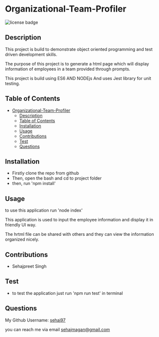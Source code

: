 # Organizational-Team-Profiler

![license badge](https://img.shields.io/badge/No%20License--blue)
  
## Description
  
This project is build to demonstrate object oriented programming and test driven development skills.

The purpose of this project is to generate a html page which will display information of employees in a team provided through prompts.

This project is build using ES6 AND NODEjs And uses Jest library for unit testing.


  
## Table of Contents

- [Organizational-Team-Profiler](#organizational-team-profiler)
  - [Description](#description)
  - [Table of Contents](#table-of-contents)
  - [Installation](#installation)
  - [Usage](#usage)
  - [Contributions](#contributions)
  - [Test](#test)
  - [Questions](#questions)
  
## Installation
  
- Firstly clone the repo from github
- Then, open the bash and cd to project folder
- then, run 'npm install'

  
## Usage
to use this application run 'node index'  

This application is used to input the employee information and display it in friendly UI way. 

The hrtml file can be shared with others and they can view the information organized nicely.



## Contributions
  
- Sehajpreet Singh




## Test
  
- to test the application just run 'npm run test' in terminal


## Questions

My Github Username: [sehaj97](https://github.com/sehaj97)

you can reach me via email [sehajmagan@gmail.com](mailto:sehajmagan@gmail.com)

